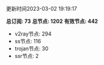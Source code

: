 更新时间2023-03-02 19:19:17

**总订阅: 73**
**总节点: 1202**
**有效节点: 442**
- v2ray节点: 294
- ss节点: 116
- trojan节点: 30
- ssr节点: 2
